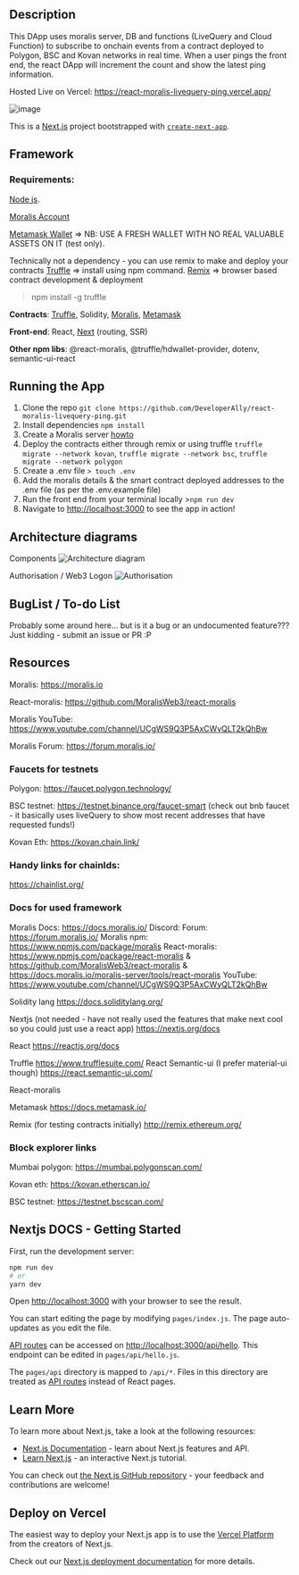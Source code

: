 ## Description

This DApp uses moralis server, DB and functions (LiveQuery and Cloud Function) to subscribe to onchain events from a contract deployed to Polygon, BSC and Kovan networks in real time. When a user pings the front end, the react DApp will increment the count and show the latest ping information.

Hosted Live on Vercel: https://react-moralis-livequery-ping.vercel.app/

![image](https://user-images.githubusercontent.com/12529822/135797271-a074c2dd-164a-4acf-9105-6b997aa0c3ba.png)


This is a [Next.js](https://nextjs.org/) project bootstrapped with [`create-next-app`](https://github.com/vercel/next.js/tree/canary/packages/create-next-app).


## Framework

### Requirements:

[Node js](https://nodejs.org/en/). 

[Moralis Account](https://moralis.io/)

[Metamask Wallet](https://metamask.io/) => NB: USE A FRESH WALLET WITH NO REAL VALUABLE ASSETS ON IT (test only). 

Technically not a dependency - you can use remix to make and deploy your contracts
[Truffle](https://www.trufflesuite.com/truffle) => install using npm command. 
[Remix](http://remix.ethereum.org/) => browser based contract development & deployment

> npm install -g truffle


**Contracts**: [Truffle](https://www.trufflesuite.com/truffle), Solidity, [Moralis](https://moralis.io/), [Metamask](https://docs.metamask.io/guide/)

**Front-end**: React, [Next](https://nextjs.org/) (routing, SSR)

**Other npm libs**: @react-moralis, @truffle/hdwallet-provider, dotenv, semantic-ui-react 



## **Running the App**

1. Clone the repo `git clone https://github.com/DeveloperAlly/react-moralis-livequery-ping.git`
2. Install dependencies `npm install`
3. Create a Moralis server [howto](https://docs.moralis.io/moralis-server/getting-started/quick-start)
4. Deploy the contracts either through remix or using truffle `truffle migrate --network kovan`, `truffle migrate --network bsc`, `truffle migrate --network polygon`
5. Create a .env file `> touch .env`
7. Add the moralis details & the smart contract deployed addresses to the .env file (as per the .env.example file)
11. Run the front end from your terminal locally >`npm run dev`
12. Navigate to [http://localhost:3000](http://localhost:3000/) to see the app in action!


## Architecture diagrams


Components
![Architecture diagram](https://user-images.githubusercontent.com/12529822/136002786-6bdf39d4-07f6-48e4-aff8-2d73517fea5b.png)


Authorisation / Web3 Logon
![Authorisation](https://user-images.githubusercontent.com/12529822/136002321-f383a620-ce70-4d23-afa6-39c3a5bbd8a8.png)



## BugList / To-do List 

Probably some around here... but is it a bug or an undocumented feature??? Just kidding - submit an issue or PR :P


## Resources

Moralis: https://moralis.io

React-moralis: https://github.com/MoralisWeb3/react-moralis

Moralis YouTube: https://www.youtube.com/channel/UCgWS9Q3P5AxCWyQLT2kQhBw

Moralis Forum: https://forum.moralis.io/



### Faucets for testnets 

Polygon: https://faucet.polygon.technology/

BSC testnet: https://testnet.binance.org/faucet-smart (check out bnb faucet - it basically uses liveQuery to show most recent addresses that have requested funds!)

Kovan Eth: https://kovan.chain.link/ 

### Handy links for chainIds:

https://chainlist.org/ 

### Docs for used framework
Moralis
Docs: https://docs.moralis.io/ 
Discord: 
Forum: https://forum.moralis.io/ 
Moralis npm: https://www.npmjs.com/package/moralis 
React-moralis: https://www.npmjs.com/package/react-moralis & https://github.com/MoralisWeb3/react-moralis & https://docs.moralis.io/moralis-server/tools/react-moralis 
YouTube: https://www.youtube.com/channel/UCgWS9Q3P5AxCWyQLT2kQhBw 

Solidity lang
https://docs.soliditylang.org/ 

Nextjs (not needed - have not really used the features that make next cool so you could just use a react app)
https://nextjs.org/docs

React
https://reactjs.org/docs 

Truffle
https://www.trufflesuite.com/ 
React Semantic-ui (I prefer material-ui though)
https://react.semantic-ui.com/ 

React-moralis

Metamask
https://docs.metamask.io/ 

Remix (for testing contracts initially)
http://remix.ethereum.org/


### Block explorer links

Mumbai polygon: https://mumbai.polygonscan.com/ 

Kovan eth: https://kovan.etherscan.io/ 

BSC testnet: https://testnet.bscscan.com/ 



## Nextjs DOCS - Getting Started

First, run the development server:

```bash
npm run dev
# or
yarn dev
```

Open [http://localhost:3000](http://localhost:3000) with your browser to see the result.

You can start editing the page by modifying `pages/index.js`. The page auto-updates as you edit the file.

[API routes](https://nextjs.org/docs/api-routes/introduction) can be accessed on [http://localhost:3000/api/hello](http://localhost:3000/api/hello). This endpoint can be edited in `pages/api/hello.js`.

The `pages/api` directory is mapped to `/api/*`. Files in this directory are treated as [API routes](https://nextjs.org/docs/api-routes/introduction) instead of React pages.

## Learn More

To learn more about Next.js, take a look at the following resources:

- [Next.js Documentation](https://nextjs.org/docs) - learn about Next.js features and API.
- [Learn Next.js](https://nextjs.org/learn) - an interactive Next.js tutorial.

You can check out [the Next.js GitHub repository](https://github.com/vercel/next.js/) - your feedback and contributions are welcome!

## Deploy on Vercel

The easiest way to deploy your Next.js app is to use the [Vercel Platform](https://vercel.com/new?utm_medium=default-template&filter=next.js&utm_source=create-next-app&utm_campaign=create-next-app-readme) from the creators of Next.js.

Check out our [Next.js deployment documentation](https://nextjs.org/docs/deployment) for more details.
